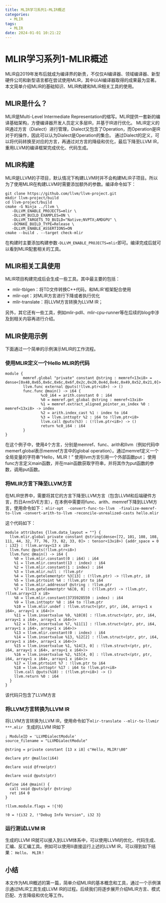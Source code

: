 ```yaml
---
title: MLIR学习系列1-MLIR概述
categories:
  - MLIR
tags:
  - MLIR
date: 2024-01-01 10:21:22
---
```


# MLIR学习系列1-MLIR概述

MLIR自2019年发布后就成为编译界的新贵，不仅仅AI编译器、领域编译器、新型硬件公司和新型语言都在尝试使用MLIR，其中以AI编译器取得的成果最为显著。本文简单介绍MLIR的基础知识、MLIR构建和MLIR相关工具的使用。

## MLIR是什么？

MLIR是Multi-Level Intermediate Representation的缩写。MLIR提供一套新的编译基础架构，方便编译器开发人员定义多层IR，并基于IR进行优化。
MLIR定义的IR通过方言（Dialect）进行管理，Dialect又包含了Operation，而Operation是IR对于的操作，因此可以认为Dialect是Operation的集合。
通过Dialect的定义，可以将代码转换至对应的方言，再通过对方言的降级和优化，最后下降至LLVM IR，重用LLVM的编译框架完成优化、代码生成。

## MLIR构建

MLIR是LLVM的子项目，默认情况下构建LLVM时并不会构建MLIR子项目。所以为了使用MLIR在构建LLVM时需要添加额外的参数。编译命令如下：

```
git clone https://github.com/llvm/llvm-project.git
mkdir llvm-project/build
cd llvm-project/build
cmake -G Ninja ../llvm \
   -DLLVM_ENABLE_PROJECTS=mlir \
   -DLLVM_BUILD_EXAMPLES=ON \
   -DLLVM_TARGETS_TO_BUILD="Native;NVPTX;AMDGPU" \
   -DCMAKE_BUILD_TYPE=Release \
   -DLLVM_ENABLE_ASSERTIONS=ON
cmake --build . --target check-mlir
```
在构建时主要添加构建参数`-DLLVM_ENABLE_PROJECTS=mlir`即可。编译完成后就可以看到MLIR配套相关的工具。

## MLIR相关工具使用

MLIR项目构建完成后会生成一些工具。其中最主要的包括：
* mlir-tblgen：将TD文件转换C++代码，和MLIR'框架配合使用
* mlir-opt：对MLIR方言进行下降或者执行优化
* mlir-translate：将LLVM方言转换为LLVM IR；

另外，其它还有一些工具，例如mlir-pdll、mlir-cpu-runner等在后续的blog中涉及到相关内容再进行介绍。

## MLIR使用示例

下面通过一个简单的示例演示MLIR的工作流程。

### 使用MLIR定义一个Hello MLIR的代码

```
module {
        memref.global "private" constant @string : memref<13xi8> = dense<[0x48,0x65,0x6c,0x6c,0x6f,0x2c,0x20,0x4d,0x4c,0x49,0x52,0x21,0]>
        llvm.func external @puts(!llvm.ptr<i8>) -> ()
        func.func @main() -> i64 {
                %c0_i64 = arith.constant 0 : i64
                %0 = memref.get_global @string : memref<13xi8>
                %1 = memref.extract_aligned_pointer_as_index %0 : memref<13xi8> -> index
                %2 = arith.index_cast %1 : index to i64
                %3 = llvm.inttoptr %2 : i64 to !llvm.ptr<i8>
                llvm.call @puts(%3) : (!llvm.ptr<i8>) -> ()
                return %c0_i64 : i64
        }
}
```
在这个例子中，使用4个方言，分别是memref、func、arith和llvm（例如代码中memerf.global表示memref方言中的global operation）。通过memref定义一个全局变量的字符串“Hello，MLIR！”
使用llvm方言引用一个外部函数put；
使用func方言定义main函数，并在main函数获取字符串，并将其作为put函数的参数，调用put函数。

### 将MLIR方言下降至LLVM方言
在MLIR世界中，需要将其它的方言下降至LLVM方言（包含LLVM和后端硬件方言，烈日ArmSVE方言），在本例中需要将func、arith、memref下降到LLVM方言，使用命令如下：
`mlir-opt  -convert-func-to-llvm  -finalize-memref-to-llvm -convert-arith-to-llvm -reconcile-unrealized-casts hello.mlir `

这个代码如下：

```
module attributes {llvm.data_layout = ""} {
  llvm.mlir.global private constant @string(dense<[72, 101, 108, 108, 111, 44, 32, 77, 76, 73, 82, 33, 0]> : tensor<13xi8>) {addr_space = 0 : i32} : !llvm.array<13 x i8>
  llvm.func @puts(!llvm.ptr<i8>)
  llvm.func @main() -> i64 {
    %0 = llvm.mlir.constant(0 : i64) : i64
    %1 = llvm.mlir.constant(13 : index) : i64
    %2 = llvm.mlir.constant(1 : index) : i64
    %3 = llvm.mlir.null : !llvm.ptr
    %4 = llvm.getelementptr %3[13] : (!llvm.ptr) -> !llvm.ptr, i8
    %5 = llvm.ptrtoint %4 : !llvm.ptr to i64
    %6 = llvm.mlir.addressof @string : !llvm.ptr
    %7 = llvm.getelementptr %6[0, 0] : (!llvm.ptr) -> !llvm.ptr, !llvm.array<13 x i8>
    %8 = llvm.mlir.constant(3735928559 : index) : i64
    %9 = llvm.inttoptr %8 : i64 to !llvm.ptr
    %10 = llvm.mlir.undef : !llvm.struct<(ptr, ptr, i64, array<1 x i64>, array<1 x i64>)>
    %11 = llvm.insertvalue %9, %10[0] : !llvm.struct<(ptr, ptr, i64, array<1 x i64>, array<1 x i64>)>
    %12 = llvm.insertvalue %7, %11[1] : !llvm.struct<(ptr, ptr, i64, array<1 x i64>, array<1 x i64>)>
    %13 = llvm.mlir.constant(0 : index) : i64
    %14 = llvm.insertvalue %13, %12[2] : !llvm.struct<(ptr, ptr, i64, array<1 x i64>, array<1 x i64>)>
    %15 = llvm.insertvalue %1, %14[3, 0] : !llvm.struct<(ptr, ptr, i64, array<1 x i64>, array<1 x i64>)>
    %16 = llvm.insertvalue %2, %15[4, 0] : !llvm.struct<(ptr, ptr, i64, array<1 x i64>, array<1 x i64>)>
    %17 = llvm.ptrtoint %7 : !llvm.ptr to i64
    %18 = llvm.inttoptr %17 : i64 to !llvm.ptr<i8>
    llvm.call @puts(%18) : (!llvm.ptr<i8>) -> ()
    llvm.return %0 : i64
  }
}
```
该代码只包含了LLVM方言
### 将LLVM方言转换为LLVM IR
将LLVM方言转换为LLVM IR，使用命令如下`mlir-translate --mlir-to-llvmir ***.mlir
`
生成的LLVM IR如下

```
; ModuleID = 'LLVMDialectModule'
source_filename = "LLVMDialectModule"

@string = private constant [13 x i8] c"Hello, MLIR!\00"

declare ptr @malloc(i64)

declare void @free(ptr)

declare void @puts(ptr)

define i64 @main() {
  call void @puts(ptr @string)
  ret i64 0
}

!llvm.module.flags = !{!0}

!0 = !{i32 2, !"Debug Info Version", i32 3}
```

### 运行测试LLVM IR
生成的LLVM IR就可以接入到LLVM体系中，可以使用LLVM的优化、代码生成、汇编、反汇编工具。例如可以使用lli直接运行上述的LLVM IR，可以得到如下结果：
`Hello， MLIR！`

## 小结

本文作为MLIR概述的第一篇，简单介绍MLIR的基本概念和工具，通过一个示例演示通过MLIR工具生成LLVM IR的过程。后续我们将逐步展开介绍MLIR方言、模式匹配、方言降级和优化等工作。
